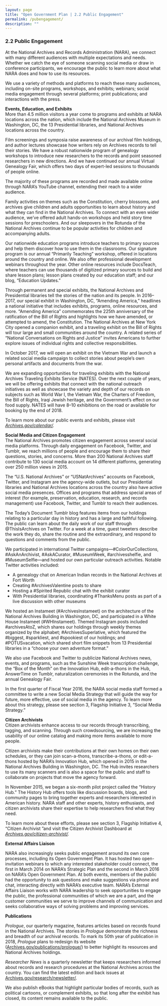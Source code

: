 ```yaml
---
layout: page
title: "Open Government Plan | 2.2 Public Engagement"
permalink: /pubengagement/
description: ""
---
```


### 2.2 Public Engagement

<p>At the National Archives and Records Administration (NARA), we connect with many different audiences with multiple expectations and needs. Whether we catch the eye of someone scanning social media or draw in conference participants, we encourage the public to learn more about what NARA does and how to use its resources.</p>

<p>We use a variety of methods and platforms to reach these many audiences, including on-site programs, workshops, and exhibits; webinars; social media engagement through several platforms; print publications; and interactions with the press.</p>

<p><strong>Events, Education, and Exhibits </strong><br />
More than 4.5 million visitors a year come to programs and exhibits at NARA locations across the nation, which include the National Archives Museum in Washington, DC, the 13 Presidential libraries, and National Archives locations across the country.</p>

<p>Film screenings and symposia raise awareness of our archival film holdings, and author lectures showcase how writers rely on Archives records to tell their stories. We have a robust nationwide program of genealogy workshops to introduce new researchers to the records and point seasoned researchers in new directions. And we have continued our annual Virtual Genealogy Fair, which offers two days of expert-led sessions to thousands of people online.</p>

<p>The majority of these programs are recorded and made available online through NARA’s YouTube channel, extending their reach to a wider audience.</p>

<p>Family activities on themes such as the Constitution, cherry blossoms, and archives give children and adults opportunities to learn about history and what they can find in the National Archives. To connect with an even wider audience, we’ve offered adult hands-on workshops and held story time sessions for preschoolers. And our sleepovers in the Rotunda of the National Archives continue to be popular activities for children and accompanying adults.</p>

<p>Our nationwide education programs introduce teachers to primary sources and help them discover how to use them in the classrooms. Our signature program is our annual “Primarily Teaching” workshop, offered in locations around the country and online. We also offer professional development webinars throughout the year. Other online resources include DocsTeach, where teachers can use thousands of digitized primary sources to build and share lesson plans; lesson plans created by our education staff; and our blog, “Education Updates.”</p>

<p>Through permanent and special exhibits, the National Archives and Presidential libraries tell the stories of the nation and its people. In 2016–2017, our special exhibit in Washington, DC, “Amending America,” headlines a national initiative that includes exhibits, programs, online resources, and more. “Amending America” commemorates the 225th anniversary of the ratification of the Bill of Rights and highlights how we have amended, or attempted to amend, the Constitution. The National Archives at New York City opened a companion exhibit, and a traveling exhibit on the Bill of Rights will tour large and small communities around the country. A related series of “National Conversations on Rights and Justice” invites Americans to further explore issues of individual rights and collective responsibilities.</p>

<p>In October 2017, we will open an exhibit on the Vietnam War and launch a related social media campaign to collect stories about people’s own personal artifacts and documents from the war.</p>

<p>We are expanding opportunities for traveling exhibits with the National Archives Traveling Exhibits Service (NATES). Over the next couple of years, we will be offering exhibits that connect with the national outreach initiatives as well as showcase the variety and depth of our records on subjects such as World War I, the Vietnam War, the Charters of Freedom, the Bill of Rights, Iraqi Jewish heritage, and the Government’s effect on our food supply. NATES will have 8–10 exhibitions on the road or available for booking by the end of 2018.</p>

<p>To learn more about our public events and exhibits, please visit <a href="http://www.archives.gov/calendar/"><em>Archives.gov/calendar/</em></a><em>.</em></p>

<p><strong>Social Media and Citizen Engagement</strong><br />
The National Archives promotes citizen engagement across several social media platforms. Through daily engagement on Facebook, Twitter, and Tumblr, we reach millions of people and encourage them to share their questions, stories, and concerns. More than 200 National Archives staff contribute to 130 social media account on 14 different platforms, generating over 250 million views in 2015.</p>

<p>The “U.S. National Archives” or “USNatArchives” accounts on Facebook, Twitter, and Instagram are the agency-wide outlets, but our Presidential libraries and National Archives locations across the country also have active social media presences. Offices and programs that address special areas of interest (for example, preservation, education, research, and records management) use Facebook, Twitter, and Tumblr to reach their audiences.</p>

<p>The Today’s Document Tumblr blog features items from our holdings relating to a particular day in history and has a large and faithful following. The public can learn about the daily work of our staff through @ThisIsArchives on Twitter. For a week at a time, guest tweeters describe the work they do, share the routine and the extraordinary, and respond to questions and comments from the public.</p>

<p>We participated in international Twitter campaigns—#ColorOurCollections, #AskAnArchivist, #AskACurator, #MuseumWeek, #archivesshelfie, and #MuseumSelfie—and hosted our own particular outreach activities. Notable Twitter activities included:</p>

<ul>
  <li>A genealogy chat on American Indian records in the National Archives at Fort Worth</li>
  <li>Creating #ArchivesValentine posts to share</li>
  <li>Hosting a #Spirited Republic chat with the exhibit curator</li>
  <li>With Presidential libraries, coordinating #ThanksMenu posts as part of a live discussion with other museums</li>
</ul>



<p>We hosted an Instameet (#ArchivesInstameet) on the architecture of the National Archives Building in Washington, DC, and participated in a White House Instameet (#WHInstameet). Themed Instagram posts included #archivesAtoZ, which shares our holdings through weekly themes organized by the alphabet; #ArchivesSuperlative, which featured the #biggest, #sparkliest, and #spookiest of our holdings; and #POTUSvacation, which shared short film snippets from 13 Presidential libraries in a “choose your own adventure format.”</p>

<p>We also use Facebook and Twitter to publicize National Archives news, events, and programs, such as the Sunshine Week transcription challenge, the “Box of the Month” on the Innovation Hub, edit-a-thons in the Hub, AnswerTime on Tumblr, naturalization ceremonies in the Rotunda, and the annual Genealogy Fair.</p>

<p>In the first quarter of Fiscal Year 2016, the NARA social media staff formed a committee to write a new Social Media Strategy that will guide the way for future, more effective, use of social media in the agency. To learn more about this strategy, please see section 3, Flagship Initiative 3, “Social Media Strategy.”</p>

<p><strong>Citizen Archivists</strong><br />
Citizen archivists enhance access to our records through transcribing, tagging, and scanning. Through such crowdsourcing, we are increasing the usability of our online catalog and making more items available to more people.</p>

<p>Citizen archivists make their contributions at their own homes on their own schedules, or they can join scan-a-thons, transcribe-a-thons, or edit-a-thons hosted by NARA’s Innovation Hub, which opened in 2015 in the National Archives Building in Washington, DC. The Hub invites researchers to use its many scanners and is also a space for the public and staff to collaborate on projects that move the agency forward.</p>

<p>In November 2015, we began a six-month pilot project called the “History Hub.” The History Hub offers tools like discussion boards, blogs, and community pages to bring together experts and researchers interested in American history. NARA staff and other experts, history enthusiasts, and citizen archivists share their expertise to help researchers find what they need.</p>

<p>To learn more about these efforts, please see section 3, Flagship Initiative 4, “Citizen Archivist ”and visit the Citizen Archivist Dashboard at <a href="http://www.archives.gov/citizen-archivist/"><em>Archives.gov/citizen-archivist/</em></a><em>.</em></p>

<p><strong>External Affairs Liaison</strong></p>

<p>NARA also increasingly seeks public engagement around its own core processes, including its Open Government Plan. It has hosted two open-invitation webinars to which any interested stakeholder could connect, the first in March 2014 on NARA’s Strategic Plan and the second in March 2016 on NARA’s Open Government Plan. At both events, members of the public had the opportunity to ask questions and make suggestions via phone and chat, interacting directly with NARA’s executive team. NARA’s External Affairs Liaison works with NARA leadership to seek opportunities to engage the public, the professional communities of which we are a part, and the customer communities we serve to improve channels of communication and seeks collaborative ways of solving problems and improving services.</p>

<p><strong>Publications</strong></p>

<p><em>Prologue</em>, our quarterly magazine, features articles based on records found in the National Archives. The stories in <em>Prologue </em>demonstrate the richness and breadth of our archival records. To mark its 50th year of publication in 2018, <em>Prologue </em>plans to redesign its website (<a href="http://www.archives.gov/publications/prologue/">Archives.gov/publications/prologue/</a>) to better highlight its resources and National Archives holdings.</p>

<p><em>Researcher News</em> is a quarterly newsletter that keeps researchers informed about records and research procedures at the National Archives across the country. You can find the latest edition and back issues at<a href="http://www.archives.gov/research/newsletter/"> Archives.gov/research/newsletter/</a>.</p>

<p>We also publish eBooks that highlight particular bodies of records, such as political cartoons, or complement exhibits, so that long after the exhibit has closed, its content remains available to the public.</p>

